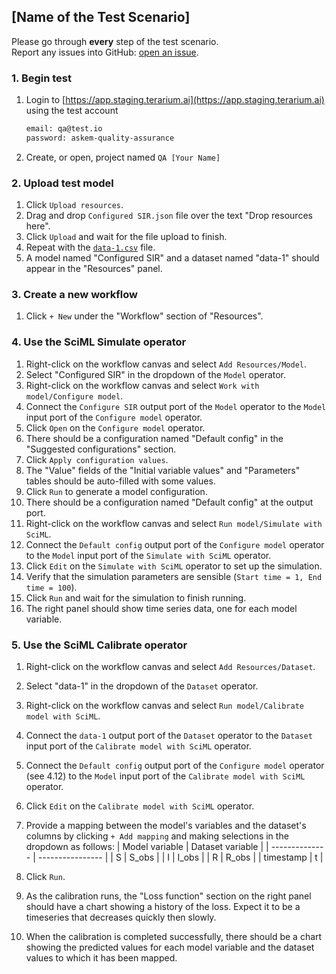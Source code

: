## [Name of the Test Scenario]
Please go through __every__ step of the test scenario.\
Report any issues into GitHub: [open an issue](https://github.com/DARPA-ASKEM/terarium/issues/new?assignees=&labels=bug%2C+Q%26A&template=qa-issue.md&title=%5BBUG%5D%3A+).

### 1. Begin test

1. Login to [https://app.staging.terarium.ai](https://app.staging.terarium.ai) using the test account

    ```bash
    email: qa@test.io
    password: askem-quality-assurance
    ```

2. Create, or open, project named `QA [Your Name]`

### 2. Upload test model

1. Click `Upload resources`.
2. Drag and drop `Configured SIR.json` file over the text "Drop resources here".
3. Click `Upload` and wait for the file upload to finish.
4. Repeat with the [`data-1.csv`](https://drive.google.com/file/d/1o6pSraJdVK8XY13Mj3RvV9th-DbULsEX/view?usp=drive_link) file.
5. A model named "Configured SIR" and a dataset named "data-1" should appear in the "Resources" panel.

### 3. Create a new workflow

1. Click `+ New` under the "Workflow" section of "Resources".

### 4. Use the SciML Simulate operator

1. Right-click on the workflow canvas and select `Add Resources/Model`.
2. Select "Configured SIR" in the dropdown of the `Model` operator.
3. Right-click on the workflow canvas and select `Work with model/Configure model`.
4. Connect the `Configure SIR` output port of the `Model` operator to the `Model` input port of the `Configure model` operator.
5. Click `Open` on the `Configure model` operator.
6. There should be a configuration named "Default config" in the "Suggested configurations" section.
7. Click `Apply configuration values`.
8. The "Value" fields of the "Initial variable values" and "Parameters" tables should be auto-filled with some values.
9. Click `Run` to generate a model configuration.
10. There should be a configuration named "Default config" at the output port.
11. Right-click on the workflow canvas and select `Run model/Simulate with SciML`.
12. Connect the `Default config` output port of the `Configure model` operator to the `Model` input port of the `Simulate with SciML` operator.
13. Click `Edit` on the `Simulate with SciML` operator to set up the simulation.
14. Verify that the simulation parameters are sensible (`Start time = 1, End time = 100`).
15. Click `Run` and wait for the simulation to finish running.
16. The right panel should show time series data, one for each model variable.

### 5. Use the SciML Calibrate operator

1. Right-click on the workflow canvas and select `Add Resources/Dataset`.
2. Select "data-1" in the dropdown of the `Dataset` operator.
3. Right-click on the workflow canvas and select `Run model/Calibrate model with SciML`.
4. Connect the `data-1` output port of the `Dataset` operator to the `Dataset` input port of the `Calibrate model with SciML` operator.
5. Connect the `Default config` output port of the `Configure model` operator (see 4.12) to the `Model` input port of the `Calibrate model with SciML` operator.
6. Click `Edit` on the `Calibrate model with SciML` operator.
7. Provide a mapping between the model's variables and the dataset's columns by clicking `+ Add mapping` and making selections in the dropdown as follows:
| Model variable | Dataset variable |
| -------------- | ---------------- |
| S | S_obs |
| I | I_obs |
| R | R_obs |
| timestamp | t |

8. Click `Run`.
9. As the calibration runs, the "Loss function" section on the right panel should have a chart showing a history of the loss. Expect it to be a timeseries that decreases quickly then slowly.
10. When the calibration is completed successfully, there should be a chart showing the predicted values for each model variable and the dataset values to which it has been mapped.
